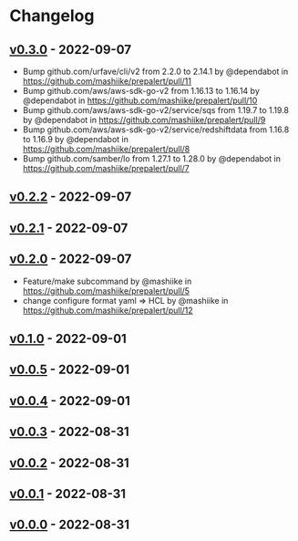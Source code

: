 # Changelog

## [v0.3.0](https://github.com/mashiike/prepalert/compare/v0.2.2...v0.3.0) - 2022-09-07
- Bump github.com/urfave/cli/v2 from 2.2.0 to 2.14.1 by @dependabot in https://github.com/mashiike/prepalert/pull/11
- Bump github.com/aws/aws-sdk-go-v2 from 1.16.13 to 1.16.14 by @dependabot in https://github.com/mashiike/prepalert/pull/10
- Bump github.com/aws/aws-sdk-go-v2/service/sqs from 1.19.7 to 1.19.8 by @dependabot in https://github.com/mashiike/prepalert/pull/9
- Bump github.com/aws/aws-sdk-go-v2/service/redshiftdata from 1.16.8 to 1.16.9 by @dependabot in https://github.com/mashiike/prepalert/pull/8
- Bump github.com/samber/lo from 1.27.1 to 1.28.0 by @dependabot in https://github.com/mashiike/prepalert/pull/7

## [v0.2.2](https://github.com/mashiike/prepalert/compare/v0.2.1...v0.2.2) - 2022-09-07

## [v0.2.1](https://github.com/mashiike/prepalert/compare/v0.2.0...v0.2.1) - 2022-09-07

## [v0.2.0](https://github.com/mashiike/prepalert/compare/v0.1.0...v0.2.0) - 2022-09-07
- Feature/make subcommand by @mashiike in https://github.com/mashiike/prepalert/pull/5
- change configure format yaml => HCL by @mashiike in https://github.com/mashiike/prepalert/pull/12

## [v0.1.0](https://github.com/mashiike/prepalert/compare/v0.0.5...v0.1.0) - 2022-09-01

## [v0.0.5](https://github.com/mashiike/prepalert/compare/v0.0.4...v0.0.5) - 2022-09-01

## [v0.0.4](https://github.com/mashiike/prepalert/compare/v0.0.3...v0.0.4) - 2022-09-01

## [v0.0.3](https://github.com/mashiike/prepalert/compare/v0.0.2...v0.0.3) - 2022-08-31

## [v0.0.2](https://github.com/mashiike/prepalert/compare/v0.0.1...v0.0.2) - 2022-08-31

## [v0.0.1](https://github.com/mashiike/prepalert/compare/v0.0.0...v0.0.1) - 2022-08-31

## [v0.0.0](https://github.com/mashiike/prepalert/commits/v0.0.0) - 2022-08-31
